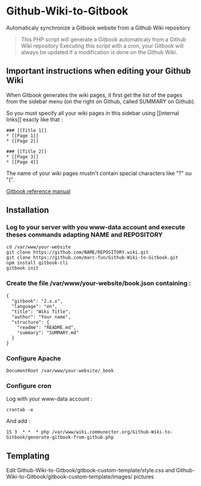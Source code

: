 # Github-Wiki-to-Gitbook
Automaticaly synchronize a Gitbook website from a Github Wiki repository

> This PHP script will generate a Gitbook automaticaly from a Github Wiki repository
> Executing this script with a cron, your Gitbook will always be updated if a modification is done on the Github Wiki.

## Important instructions when editing your Github Wiki

When Gitbook generates the wiki pages, it first get the list of the pages from the sidebar menu (on the right on Github, called SUMMARY on Github).

So you must specify all your wiki pages in this sidebar using \[\[internal links\]\] exacly like that :
```
### [[Title 1]]
* [[Page 1]]
* [[Page 2]]

### [[Title 2]]
* [[Page 3]]
* [[Page 4]]
```

The name of your wiki pages mustn't contain special characters like "?" ou "(".

[Gitbook reference manual](https://toolchain.gitbook.com)

## Installation

### Log to your server with you www-data account and execute theses commands adapting NAME and REPOSITORY
```
cd /var/www/your-website
git clone https://github.com/NAME/REPOSITORY.wiki.git
git clone https://github.com/marc-fun/Github-Wiki-to-Gitbook.git
npm install gitbook-cli
gitbook init
```

### Create the file /var/www/your-website/book.json containing :
```
{ 
  "gitbook": "2.x.x",
  "language": "en",
  "title": "Wiki Title",
  "author": "Your name",
  "structure": { 
  	"readme": "README.md",
    "summary": "SUMMARY.md"
  } 
}
```

### Configure Apache

```
DocumentRoot /var/www/your-website/_book
```

### Configure cron

Log with your www-data account :
```
crontab -e
```
And add :

`15 3  * *  * php /var/www/wiki.communecter.org/Github-Wiki-to-Gitbook/generate-gitbook-from-github.php`

## Templating

Edit Github-Wiki-to-Gitbook/gitbook-custom-template/style.css and Github-Wiki-to-Gitbook/gitbook-custom-template/images/ pictures
